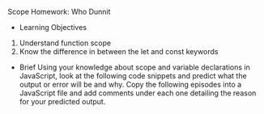 Scope Homework: Who Dunnit

* Learning Objectives
1. Understand function scope
2. Know the difference in between the let and const keywords

* Brief
Using your knowledge about scope and variable declarations in JavaScript, look at the following code snippets and predict what the output or error will be and why. Copy the following episodes into a JavaScript file and add comments under each one detailing the reason for your predicted output.
